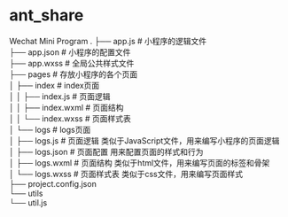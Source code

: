 # ant_share
Wechat Mini Program
    .
    ├── app.js     # 小程序的逻辑文件  
    ├── app.json   # 小程序的配置文件  
    ├── app.wxss   # 全局公共样式文件  
    ├── pages      # 存放小程序的各个页面  
    │   ├── index  # index页面  
    │   │   ├── index.js     # 页面逻辑  
    │   │   ├── index.wxml   # 页面结构  
    │   │   └── index.wxss   # 页面样式表  
    │   └── logs   # logs页面  
    │       ├── logs.js      # 页面逻辑 类似于JavaScript文件，用来编写小程序的页面逻辑  
    │       ├── logs.json    # 页面配置 用来配置页面的样式和行为  
    │       ├── logs.wxml    # 页面结构 类似于html文件，用来编写页面的标签和骨架  
    │       └── logs.wxss    # 页面样式表 类似于css文件，用来编写页面样式  
    ├── project.config.json  
    └── utils  
        └── util.js  
